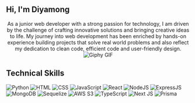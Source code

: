 ## Hi, I'm Diyamong
<div align="center">
  As a junior web developer with a strong passion for technology, I am driven by the challenge of crafting innovative solutions and bringing creative ideas to life. My journey into web development has been enriched by hands-on experience building projects that solve real world problems and also reflect my dedication to clean code, efficient code and user-friendly design.
</div>



<div align="center">
  <img src="https://media1.giphy.com/media/v1.Y2lkPTc5MGI3NjExaXNseXZiMWU5NTZmZGV5cGtkMDVuZWpsYTA2Y251czF1OTB1MGY0cyZlcD12MV9pbnRlcm5hbF9naWZfYnlfaWQmY3Q9Zw/i229PTC8BKt9V9RnwZ/giphy.webp" alt="Giphy GIF"/>
</div>


<!--
<div >

  ## Connect with me

  <a href="https://www.linkedin.com/in/samon-rotha/" style="margin: 0; padding: 0;">
  <img src="https://static.vecteezy.com/system/resources/previews/018/930/480/non_2x/linkedin-logo-linkedin-icon-transparent-free-png.png" alt="LinkedIn" style="width: 40px; height: 40px;"/>
  </a>

  
  <a href="https://www.facebook.com/profile.php?id=61557052138859&mibextid=LQQJ4d" style="margin: 0; padding: 0;">
    <img src="https://static.vecteezy.com/system/resources/previews/018/930/698/non_2x/facebook-logo-facebook-icon-transparent-free-png.png" alt="Facebook" style="width: 40px; height: 40px;"/>
  </a>
  
  <a href="https://www.instagram.com/clg.rotha/profilecard/?igsh=MXI3emV6Zm9hd2dxbg==" style="margin: 0; padding: 0;">
    <img src="https://static.vecteezy.com/system/resources/thumbnails/042/387/654/small/instagram-button-icon-set-instagram-screen-social-media-and-social-network-interface-template-stories-user-button-symbol-sign-logo-stories-liked-editorial-free-png.png" alt="Instagram" style="width: 40px; height: 40px;"/>
  </a>
</div>
-->



<!--
<div >

## GitHub Stats 📊


  <img src="https://github-readme-stats.vercel.app/api?username=RothaSAMON&show_icons=true&theme=radical&text_color=ffffff&title_color=ffffff&icon_color=00FF00" alt="GitHub Stats" />


  <img src="https://github-readme-stats.vercel.app/api/top-langs/?username=RothaSAMON&layout=compact&theme=radical&text_color=ffffff&title_color=ffffff&icon_color=00FF00" alt="Top Languages" />

</div>
-->



<div >

  ## Technical Skills

  <img src="https://img.shields.io/badge/python-%233776AB.svg?style=for-the-badge&logo=python&logoColor=white" alt="Python" />


  <img src="https://img.shields.io/badge/html5-%23E34F26.svg?style=for-the-badge&logo=html5&logoColor=white" alt="HTML" />


  <img src="https://img.shields.io/badge/css3-%231572B6.svg?style=for-the-badge&logo=css3&logoColor=white" alt="CSS" />
  
  
  <img src="https://img.shields.io/badge/javascript-%23F7DF1E.svg?style=for-the-badge&logo=javascript&logoColor=black" alt="JavaScript" />


  <img src="https://img.shields.io/badge/react-%2320232a.svg?style=for-the-badge&logo=react&logoColor=%2361DAFB" alt="React" />


  <img src="https://img.shields.io/badge/node.js-%2343853D.svg?style=for-the-badge&logo=node.js&logoColor=white" alt="NodeJS" />
  

  <img src="https://img.shields.io/badge/express.js-%23404d59.svg?style=for-the-badge&logo=express&logoColor=%2361DAFB" alt="ExpressJS" />
  

  <img src="https://img.shields.io/badge/mongodb-%234ea94b.svg?style=for-the-badge&logo=mongodb&logoColor=white" alt="MongoDB" />
  

  <img src="https://img.shields.io/badge/sequelize-%236591b5.svg?style=for-the-badge&logo=sequelize&logoColor=white" alt="Sequelize" />


  <img src="https://img.shields.io/badge/Amazon%20S3-%23FF9900.svg?style=for-the-badge&logo=amazonaws&logoColor=white" alt="AWS S3" />
  

  <img src="https://img.shields.io/badge/typescript-%23007ACC.svg?style=for-the-badge&logo=typescript&logoColor=white" alt="TypeScript" />
  

  <img src="https://img.shields.io/badge/Next-black?style=for-the-badge&logo=next.js&logoColor=white" alt="Next JS" />
  

  <img src="https://img.shields.io/badge/prisma-%232D3748.svg?style=for-the-badge&logo=prisma&logoColor=white" alt="Prisma" />

</div>


<!--
RothaSAMON/rothasamon is a ✨ _special_ ✨ repository because its README.md (this file) appears on your GitHub profile.

Here are some ideas to get you started:

- 🔭 I’m currently working on ...
- 🌱 I’m currently learning ...
- 👯 I’m looking to
